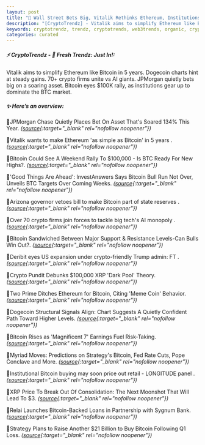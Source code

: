 ```yaml
---
layout: post
title: "🌌 Wall Street Bets Big, Vitalik Rethinks Ethereum, Institutions Circle Closer . Bitcoin News"
description: "[CryptoTrendz] - Vitalik aims to simplify Ethereum like Bitcoin in 5 years. Dogecoin charts hint at steady gains. 70+ crypto firms unite vs AI giants. JPMorgan quietly bets big on a soaring asset. Bitcoin eyes $100K rally, as institutions gear up to dominate the BTC market."
keywords: cryptotrendz, trendz, cryptotrends, web3trends, organic, crypto, BTC, AI, XRP, Ethereum, Trump, Bitcoin
categories: curated
---
```


##### ⚡ CryptoTrendz - 📌 *Fresh Trendz: Just In!:*

Vitalik aims to simplify Ethereum like Bitcoin in 5 years. Dogecoin charts hint at steady gains. 70+ crypto firms unite vs AI giants. JPMorgan quietly bets big on a soaring asset. Bitcoin eyes $100K rally, as institutions gear up to dominate the BTC market.

##### ✨ *Here’s an overview:*


🔹JPMorgan Chase Quietly Places Bet On Asset That's Soared 134% This Year. *([source](https://s.avyag.com/o12x){:target="_blank" rel="nofollow noopener"})*

🔹Vitalik wants to make Ethereum 'as simple as Bitcoin' in 5 years . *([source](https://s.avyag.com/xfr9){:target="_blank" rel="nofollow noopener"})*

🔹Bitcoin Could See A Weekend Rally To $100,000 - Is BTC Ready For New Highs?. *([source](https://s.avyag.com/md2q){:target="_blank" rel="nofollow noopener"})*

🔹'Good Things Are Ahead': InvestAnswers Says Bitcoin Bull Run Not Over, Unveils BTC Targets Over Coming Weeks. *([source](https://s.avyag.com/0psr){:target="_blank" rel="nofollow noopener"})*

🔹Arizona governor vetoes bill to make Bitcoin part of state reserves . *([source](https://s.avyag.com/2c7y){:target="_blank" rel="nofollow noopener"})*

🔹Over 70 crypto firms join forces to tackle big tech's AI monopoly . *([source](https://s.avyag.com/3fgz){:target="_blank" rel="nofollow noopener"})*

🔹Bitcoin Sandwiched Between Major Support & Resistance Levels-Can Bulls Win Out?. *([source](https://s.avyag.com/6qfg){:target="_blank" rel="nofollow noopener"})*

🔹Deribit eyes US expansion under crypto-friendly Trump admin: FT . *([source](https://s.avyag.com/94ds){:target="_blank" rel="nofollow noopener"})*

🔹Crypto Pundit Debunks $100,000 XRP 'Dark Pool' Theory. *([source](https://s.avyag.com/ndrn){:target="_blank" rel="nofollow noopener"})*

🔹Two Prime Ditches Ethereum for Bitcoin, Citing 'Meme Coin' Behavior. *([source](https://s.avyag.com/zfj3){:target="_blank" rel="nofollow noopener"})*

🔹Dogecoin Structural Signals Align: Chart Suggests A Quietly Confident Path Toward Higher Levels. *([source](https://s.avyag.com/a4hf){:target="_blank" rel="nofollow noopener"})*

🔹Bitcoin Rises as 'Magnificent 7' Earnings Fuel Risk-Taking. *([source](https://s.avyag.com/autz){:target="_blank" rel="nofollow noopener"})*

🔹Myriad Moves: Predictions on Strategy's Bitcoin, Fed Rate Cuts, Pope Conclave and More. *([source](https://s.avyag.com/fp4m){:target="_blank" rel="nofollow noopener"})*

🔹Institutional Bitcoin buying may soon price out retail - LONGITUDE panel . *([source](https://s.avyag.com/lvk4){:target="_blank" rel="nofollow noopener"})*

🔹XRP Price To Break Out Of Consolidation: The Next Moonshot That Will Lead To $3. *([source](https://s.avyag.com/8pja){:target="_blank" rel="nofollow noopener"})*

🔹Relai Launches Bitcoin-Backed Loans in Partnership with Sygnum Bank. *([source](https://s.avyag.com/haje){:target="_blank" rel="nofollow noopener"})*

🔹Strategy Plans to Raise Another $21 Billion to Buy Bitcoin Following Q1 Loss. *([source](https://s.avyag.com/ordp){:target="_blank" rel="nofollow noopener"})*
